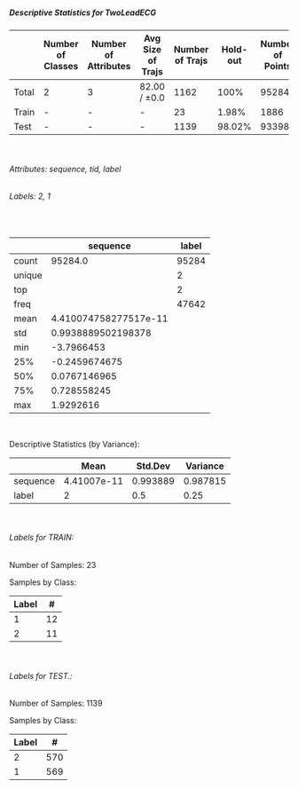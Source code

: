 ##### Descriptive Statistics for TwoLeadECG


|       |   Number of Classes |   Number of Attributes |   Avg Size of Trajs |   Number of Trajs | Hold-out   |   Number of Points |   Longest Size |   Shortest Size |
|-------|---------------------|------------------------|---------------------|-------------------|------------|--------------------|----------------|-----------------|
| Total | 2                   | 3                      | 82.00 / ±0.0        | 1162              | 100%       |              95284 |             82 |              82 |
| Train | -                   | -                      | -                   | 23                | 1.98%      |               1886 |             82 |              82 |
| Test  | -                   | -                      | -                   | 1139              | 98.02%     |              93398 |             82 |              82 |

&nbsp;

###### Attributes: sequence, tid, label


###### Labels: 2, 1

&nbsp;

|        | sequence              | label   |
|--------|-----------------------|---------|
| count  | 95284.0               | 95284   |
| unique |                       | 2       |
| top    |                       | 2       |
| freq   |                       | 47642   |
| mean   | 4.410074758277517e-11 |         |
| std    | 0.9938889502198378    |         |
| min    | -3.7966453            |         |
| 25%    | -0.2459674675         |         |
| 50%    | 0.0767146965          |         |
| 75%    | 0.728558245           |         |
| max    | 1.9292616             |         |

&nbsp;

Descriptive Statistics (by Variance): 


|          |        Mean |   Std.Dev |   Variance |
|----------|-------------|-----------|------------|
| sequence | 4.41007e-11 |  0.993889 |   0.987815 |
| label    | 2           |  0.5      |   0.25     |

&nbsp;

###### Labels for TRAIN:


Number of Samples: 23
Samples by Class:
|   Label |   # |
|---------|-----|
|       1 |  12 |
|       2 |  11 |

&nbsp;

###### Labels for TEST.:


Number of Samples: 1139
Samples by Class:
|   Label |   # |
|---------|-----|
|       2 | 570 |
|       1 | 569 |